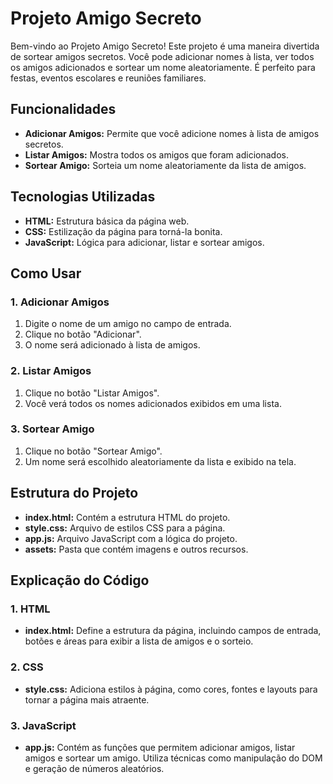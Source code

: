 # Projeto Amigo Secreto

Bem-vindo ao Projeto Amigo Secreto! Este projeto é uma maneira divertida de sortear amigos secretos. Você pode adicionar nomes à lista, ver todos os amigos adicionados e sortear um nome aleatoriamente. É perfeito para festas, eventos escolares e reuniões familiares.

## Funcionalidades

- **Adicionar Amigos:** Permite que você adicione nomes à lista de amigos secretos.
- **Listar Amigos:** Mostra todos os amigos que foram adicionados.
- **Sortear Amigo:** Sorteia um nome aleatoriamente da lista de amigos.

## Tecnologias Utilizadas

- **HTML:** Estrutura básica da página web.
- **CSS:** Estilização da página para torná-la bonita.
- **JavaScript:** Lógica para adicionar, listar e sortear amigos.

## Como Usar

### 1. Adicionar Amigos

1. Digite o nome de um amigo no campo de entrada.
2. Clique no botão "Adicionar". 
3. O nome será adicionado à lista de amigos.

### 2. Listar Amigos

1. Clique no botão "Listar Amigos".
2. Você verá todos os nomes adicionados exibidos em uma lista.

### 3. Sortear Amigo

1. Clique no botão "Sortear Amigo".
2. Um nome será escolhido aleatoriamente da lista e exibido na tela.

## Estrutura do Projeto


- **index.html:** Contém a estrutura HTML do projeto.
- **style.css:** Arquivo de estilos CSS para a página.
- **app.js:** Arquivo JavaScript com a lógica do projeto.
- **assets:** Pasta que contém imagens e outros recursos.

## Explicação do Código

### 1. HTML

- **index.html:** Define a estrutura da página, incluindo campos de entrada, botões e áreas para exibir a lista de amigos e o sorteio.

### 2. CSS

- **style.css:** Adiciona estilos à página, como cores, fontes e layouts para tornar a página mais atraente.

### 3. JavaScript

- **app.js:** Contém as funções que permitem adicionar amigos, listar amigos e sortear um amigo. Utiliza técnicas como manipulação do DOM e geração de números aleatórios.


